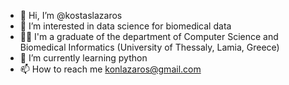 - 👋 Hi, I’m @kostaslazaros
- 👀 I’m interested in data science for biomedical data
- :man_student: I'm a graduate of the department of Computer Science and Biomedical Informatics (University of Thessaly, Lamia, Greece)
- 🌱 I’m currently learning python
- 📫 How to reach me konlazaros@gmail.com

<!---
kostaslazaros/kostaslazaros is a ✨ special ✨ repository because its `README.md` (this file) appears on your GitHub profile.
You can click the Preview link to take a look at your changes.
--->
